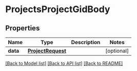 # ProjectsProjectGidBody

## Properties
Name | Type | Description | Notes
------------ | ------------- | ------------- | -------------
**data** | [**ProjectRequest**](ProjectRequest.md) |  | [optional] 

[[Back to Model list]](../README.md#documentation-for-models) [[Back to API list]](../README.md#documentation-for-api-endpoints) [[Back to README]](../README.md)

